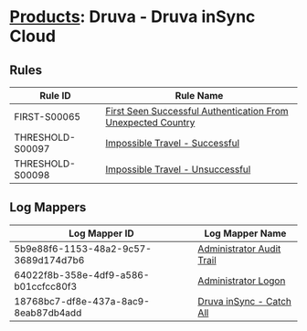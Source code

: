 # [Products](README.md): Druva - Druva inSync Cloud

## Rules

|Rule ID|Rule Name|
|----|----|
|FIRST-S00065|[First Seen Successful Authentication From Unexpected Country](../rules/FIRST-S00065.md)|
|THRESHOLD-S00097|[Impossible Travel - Successful](../rules/THRESHOLD-S00097.md)|
|THRESHOLD-S00098|[Impossible Travel - Unsuccessful](../rules/THRESHOLD-S00098.md)|


## Log Mappers

|Log Mapper ID|Log Mapper Name|
|----|----|
|5b9e88f6-1153-48a2-9c57-3689d174d7b6|[Administrator Audit Trail](../mappings/5b9e88f6-1153-48a2-9c57-3689d174d7b6.md)|
|64022f8b-358e-4df9-a586-b01ccfcc80f3|[Administrator Logon](../mappings/64022f8b-358e-4df9-a586-b01ccfcc80f3.md)|
|18768bc7-df8e-437a-8ac9-8eab87db4add|[Druva inSync - Catch All](../mappings/18768bc7-df8e-437a-8ac9-8eab87db4add.md)|



